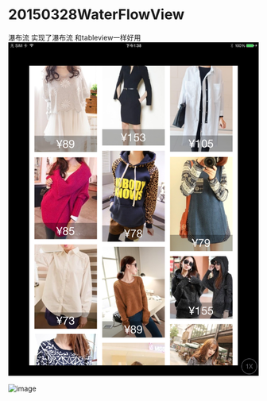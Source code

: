 # 20150328WaterFlowView
瀑布流
实现了瀑布流 和tableview一样好用
![image](./image/1.PNG)


![image](./image/2.PNG)
